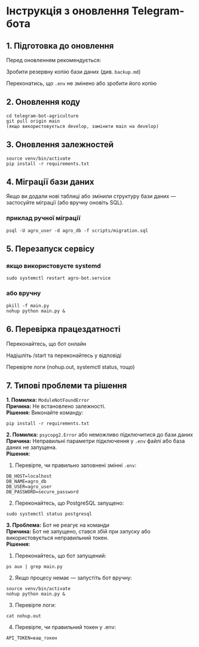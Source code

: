 # Інструкція з оновлення Telegram-бота

## 1. Підготовка до оновлення

Перед оновленням рекомендується:

Зробити резервну копію бази даних (див. `backup.md`)

Переконатись, що `.env` не змінено або зробити його копію

## 2. Оновлення коду

```
cd telegram-bot-agriculture
git pull origin main
(якщо використовується develop, замінити main на develop)
```

## 3. Оновлення залежностей
```
source venv/bin/activate
pip install -r requirements.txt
```

## 4. Міграції бази даних
Якщо ви додали нові таблиці або змінили структуру бази даних — застосуйте міграції (або вручну оновіть SQL).
### приклад ручної міграції
```
psql -U agro_user -d agro_db -f scripts/migration.sql
```

## 5. Перезапуск сервісу

### якщо використовуєте systemd
```
sudo systemctl restart agro-bot.service
```
### або вручну
````
pkill -f main.py
nohup python main.py &
````

## 6. Перевірка працездатності
Переконайтесь, що бот онлайн

Надішліть /start та переконайтесь у відповіді

Перевірте логи (nohup.out, systemctl status, тощо)

## 7. Типові проблеми та рішення

**1. Помилка:** `ModuleNotFoundError`  
**Причина:** Не встановлено залежності.  
**Рішення:** Виконайте команду:
```
pip install -r requirements.txt
```

**2. Помилка:** `psycopg2.Error` або неможливо підключитися до бази даних  
**Причина:** Неправильні параметри підключення у `.env` файлі або база даних не запущена.  
**Рішення:**  
1. Перевірте, чи правильно заповнені змінні `.env`:
````
DB_HOST=localhost
DB_NAME=agro_db
DB_USER=agro_user
DB_PASSWORD=secure_password
````

2.  Переконайтесь, що PostgreSQL запущено:
````
sudo systemctl status postgresql
````

**3. Проблема:** Бот не реагує на команди  
**Причина:** Бот не запущено, стався збій при запуску або використовується неправильний токен.  
**Рішення:**  
1. Переконайтесь, що бот запущений:
```
ps aux | grep main.py
```
2. Якщо процесу немає — запустіть бот вручну:

````
source venv/bin/activate
nohup python main.py &
````
3. Перевірте логи:

```
cat nohup.out

```

4. Перевірте, чи правильний токен у .env:

```
API_TOKEN=ваш_токен
```

